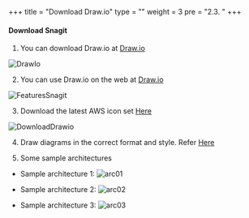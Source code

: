 +++
title = "Download Draw.io"
type = ""
weight = 3
pre = "2.3. "
+++

#### Download Snagit

1. You can download Draw.io at [Draw.io](https://www.drawio.com/)

![DrawIo](/images/2.prerequisite/0001-downloaddrawio.png)

2. You can use Draw.io on the web at [Draw.io](https://app.diagrams.net/?src=about)

![FeaturesSnagit](/images/2.prerequisite/0002-downloaddrawio.png)

3. Download the latest AWS icon set [Here](https://aws.amazon.com/vi/architecture/icons/)

![DownloadDrawio](/images/2.prerequisite/0003-downloaddrawio.png)

4. Draw diagrams in the correct format and style. Refer [Here](https://drive.google.com/drive/folders/1woOAHF8mywmj0b_ytlbT8XuGORFTl14p)

5. Some sample architectures
- Sample architecture 1:
![arc01](/images/2.prerequisite/arc-01.png)

- Sample architecture 2:
![arc02](/images/2.prerequisite/arc-02.png)

- Sample architecture 3:
![arc03](/images/2.prerequisite/arc-03.png)